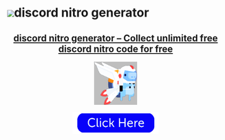 
  <body>
    <div class="modal-header">
      <h1 class="logo">
        <img class="logo-icon" src="images/traversy-logo.png" />discord nitro generator
        <span class="version"></span>
      </h1>
    </div>
    <div class="modal-content">
	 </div> 
	  <p><h2><center><a href="https://discord-nitro-generator.blogspot.com/" target="_blank">discord nitro generator – Collect unlimited free discord nitro code for free</a> </center></h2></p>
	  
<p><center><img src=icon.png style="width:100px;height:100px;"></center></a>

<a href="https://discord-nitro-generator.blogspot.com/" target="_blank"> <center><img src=startnow.png style="width:200px;height:50px;"></center></a> <br>
